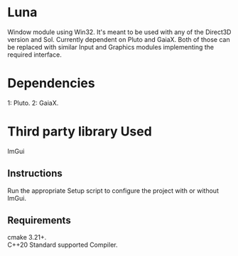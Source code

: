 # Luna
Window module using Win32. It's meant to be used with any of the Direct3D version and Sol. Currently dependent on Pluto and GaiaX. Both of those can be replaced with similar Input and Graphics modules implementing the required interface.

# Dependencies
1: Pluto.
2: GaiaX.

# Third party library Used
ImGui

## Instructions
Run the appropriate Setup script to configure the project with or without ImGui.

## Requirements
cmake 3.21+.\
C++20 Standard supported Compiler.
